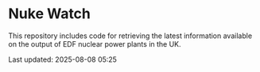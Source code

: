 # Nuke Watch

This repository includes code for retrieving the latest information available on the output of EDF nuclear power plants in the UK.

Last updated: 2025-08-08 05:25